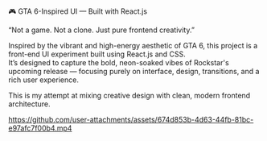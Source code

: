 🎮 GTA 6-Inspired UI — Built with React.js

“Not a game. Not a clone. Just pure frontend creativity.”

Inspired by the vibrant and high-energy aesthetic of GTA 6, this project is a front-end UI experiment built using React.js and CSS.  
It’s designed to capture the bold, neon-soaked vibes of Rockstar's upcoming release — focusing purely on interface, design, transitions,
and a rich user experience.

This is my attempt at mixing creative design with clean, modern frontend architecture.


https://github.com/user-attachments/assets/674d853b-4d63-44fb-81bc-e97afc7f00b4.mp4
 
